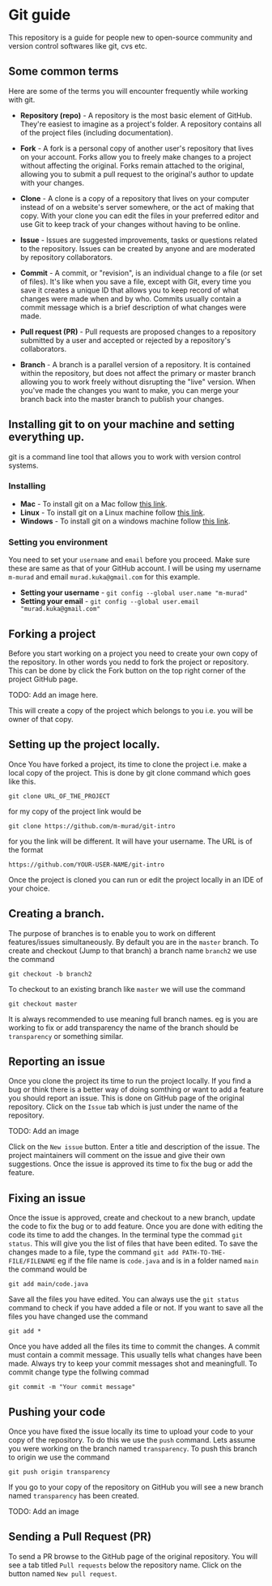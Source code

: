 # Git guide

This repository is a guide for people new to open-source community and version control softwares like git, cvs etc.

## Some common terms

Here are some of the terms you will encounter frequently while working with git.

* **Repository (repo)** - A repository is the most basic element of GitHub. They're easiest to imagine as a project's folder. A repository contains all of the project files (including documentation). 

* **Fork** - A fork is a personal copy of another user's repository that lives on your account. Forks allow you to freely make changes to a project without affecting the original. Forks remain attached to the original, allowing you to submit a pull request to the original's author to update with your changes.

* **Clone** - A clone is a copy of a repository that lives on your computer instead of on a website's server somewhere, or the act of making that copy. With your clone you can edit the files in your preferred editor and use Git to keep track of your changes without having to be online.

* **Issue** - Issues are suggested improvements, tasks or questions related to the repository. Issues can be created by anyone and are moderated by repository collaborators.

* **Commit** - A commit, or "revision", is an individual change to a file (or set of files). It's like when you save a file, except with Git, every time you save it creates a unique ID that allows you to keep record of what changes were made when and by who. Commits usually contain a commit message which is a brief description of what changes were made.

* **Pull request (PR)** - Pull requests are proposed changes to a repository submitted by a user and accepted or rejected by a repository's collaborators.

* **Branch** - A branch is a parallel version of a repository. It is contained within the repository, but does not affect the primary or master branch allowing you to work freely without disrupting the "live" version. When you've made the changes you want to make, you can merge your branch back into the master branch to publish your changes.

## Installing git to on your machine and setting everything up.

git is a command line tool that allows you to work with version control systems.

### Installing
* **Mac** - To install git on a Mac follow [this link](https://git-scm.com/download/mac).
* **Linux** - To install git on a Linux machine follow [this link](https://git-scm.com/download/linux).
* **Windows** - To install git on a windows machine follow [this link](https://git-scm.com/download/win).

### Setting you environment
You need to set your `username` and `email` before you proceed. Make sure these are same as that of your GitHub account. I will be using my username `m-murad` and email `murad.kuka@gmail.com` for this example.
* **Setting your username** - 
`git config --global user.name "m-murad"`
* **Setting your email** - 
`git config --global user.email "murad.kuka@gmail.com"`

## Forking a project
Before you start working on a project you need to create your own copy of the repository. In other words you nedd to fork the project or repository. This can be done by click the Fork button on the top right corner of the project GitHub page.

TODO: Add an image here.

This will create a copy of the project which belongs to you i.e. you will be owner of that copy.

## Setting up the project locally.
Once You have forked a project, its time to clone the project i.e. make a local copy of the project. This is done by git clone command which goes like this.

`git clone URL_OF_THE_PROJECT`

for my copy of the project link would be 

`git clone https://github.com/m-murad/git-intro`

for you the link will be different. It will have your username. The URL is of the format 

`https://github.com/YOUR-USER-NAME/git-intro`

Once the project is cloned you can run or edit the project locally in an IDE of your choice.

## Creating a branch.
The purpose of branches is to enable you to work on different features/issues simultaneously. By default you are in the `master` branch. 
To create and checkout (Jump to that branch) a branch name `branch2` we use the command

`git checkout -b branch2`

To checkout to an existing branch like `master` we will use the command 

`git checkout master`

It is always recommended to use meaning full branch names. eg is you are working to fix or add transparency the name of the branch should be `transparency` or something similar.

## Reporting an issue
Once you clone the project its time to run the project locally. If you find a bug or think there is a better way of doing somthing or want to add a feature you should report an issue. This is done on GitHub page of the original repository. Click on the `Issue` tab which is just under the name of the repository. 

TODO: Add an image

Click on the `New issue` button. Enter a title and description of the issue. The project maintainers will comment on the issue and give their own suggestions. Once the issue is approved its time to fix the bug or add the feature.

## Fixing an issue
Once the issue is approved, create and checkout to a new branch, update the code to fix the bug or to add feature. Once you are done with editing the code its time to add the changes. In the terminal type the commad `git status`. This will give you the list of files that have been edited. To save the changes made to a file, type the command `git add PATH-TO-THE-FILE/FILENAME` eg if the file name is `code.java` and is in a folder named `main` the command would be 

`git add main/code.java`

Save all the files you have edited. You can always use the `git status` command to check if you have added a file or not. If you want to save all the files you have changed use the command

`git add *`

Once you have added all the files its time to commit the changes. A commit must contain a commit message. This usually tells what changes have been made. Always try to keep your commit messages shot and meaningfull. To commit change type the follwing commad 

`git commit -m "Your commit message"`

## Pushing your code
Once you have fixed the issue locally its time to upload your code to your copy of the repository. To do this we use the `push` command. Lets assume you were working on the branch named `transparency`. To push this branch to origin we use the command 

`git push origin transparency`

If you go to your copy of the repository on GitHub you will see a new branch named `transparency` has been created.

TODO: Add an image

## Sending a Pull Request (PR)
To send a PR browse to the GitHub page of the original repository. You will see a tab titled `Pull requests` below the repository name. Click on the button named `New pull request`. 